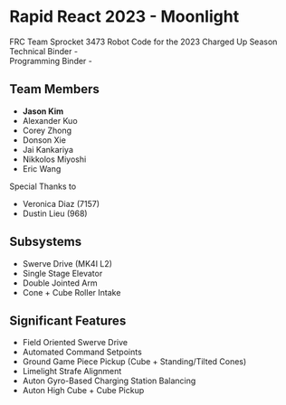 # Rapid React 2023 - Moonlight
FRC Team Sprocket 3473 Robot Code for the 2023 Charged Up Season  
Technical Binder -  
Programming Binder - 

## Team Members
- **Jason Kim**
- Alexander Kuo
- Corey Zhong
- Donson Xie
- Jai Kankariya
- Nikkolos Miyoshi
- Eric Wang

Special Thanks to
- Veronica Diaz (7157)
- Dustin Lieu (968)

## Subsystems
- Swerve Drive (MK4I L2)
- Single Stage Elevator
- Double Jointed Arm
- Cone + Cube Roller Intake

## Significant Features
- Field Oriented Swerve Drive
- Automated Command Setpoints
- Ground Game Piece Pickup (Cube + Standing/Tilted Cones)
- Limelight Strafe Alignment
- Auton Gyro-Based Charging Station Balancing
- Auton High Cube + Cube Pickup
